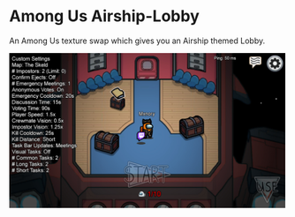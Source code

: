 # Among Us Airship-Lobby
An Among Us texture swap which gives you an Airship themed Lobby.

<img src="Screenshot/Airship Lobby.jpg" width="500"></img>
